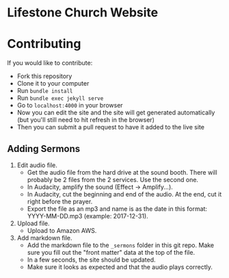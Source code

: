 # Lifestone Church Website

# Contributing

If you would like to contribute:

* Fork this repository
* Clone it to your computer
* Run `bundle install`
* Run `bundle exec jekyll serve`
* Go to `localhost:4000` in your browser
* Now you can edit the site and the site will get generated automatically (but you'll still need to hit refresh in the browser)
* Then you can submit a pull request to have it added to the live site

## Adding Sermons

1. Edit audio file.
    - Get the audio file from the hard drive at the sound booth. There will probably be 2 files from the 2 services. Use the second one.
    - In Audacity, amplify the sound (Effect -> Amplify...).
    - In Audacity, cut the beginning and end of the audio. At the end, cut it right before the prayer.
    - Export the file as an mp3 and name is as the date in this format: YYYY-MM-DD.mp3 (example: 2017-12-31).
2. Upload file.
    - Upload to Amazon AWS.
3. Add markdown file.
    - Add the markdown file to the `_sermons` folder in this git repo. Make sure you fill out the "front matter" data at the top of the file.
    - In a few seconds, the site should be updated.
    - Make sure it looks as expected and that the audio plays correctly.
